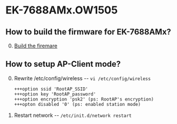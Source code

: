 # EK-7688AMx.OW1505


## How to build the firmware for EK-7688AMx?

0. [Build the firemare](http://labs.mediatek.com/fileMedia/download/87c801b5-d1e6-4227-9a29-b5421f2955ac#page=97&zoom=auto,70,239)

## How to setup AP-Client mode?

0. Rewrite /etc/config/wireless -- `vi /etc/config/wireless`
   ```
   +++option ssid 'RootAP_SSID'
   +++option key 'RootAP_password'
   +++option encryption 'psk2' (ps: RootAP's encryption)
   +++opton disabled '0' (ps: enabled station mode)
   ```
0. Restart network -- `/etc/init.d/network restart`
